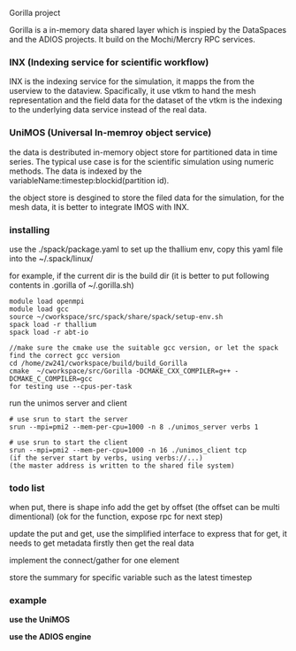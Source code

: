 
Gorilla project 

Gorilla is a in-memory data shared layer which is inspied by the DataSpaces and the ADIOS projects.
It build on the Mochi/Mercry RPC services.

### INX (Indexing service for scientific workflow)

INX is the indexing service for the simulation, it mapps the from the userview to the dataview. Spacifically, it use vtkm to hand the mesh representation and the field data for the dataset of the vtkm is the indexing to the underlying data service instead of the real data.


### UniMOS (Universal In-memroy object service)

the data is destributed in-memory object store for partitioned data in time series. The typical use case is for the scientific simulation using numeric methods. The data is indexed by the variableName:timestep:blockid(partition id).

the object store is desgined to store the filed data for the simulation, for the mesh data, it is better to integrate IMOS with INX.


### installing

use the ./spack/package.yaml to set up the thallium env, copy this yaml file into the ~/.spack/linux/

for example, if the current dir is the build dir (it is better to put following contents in .gorilla of ~/.gorilla.sh)

```
module load openmpi
module load gcc
source ~/cworkspace/src/spack/share/spack/setup-env.sh
spack load -r thallium
spack load -r abt-io

//make sure the cmake use the suitable gcc version, or let the spack find the correct gcc version
cd /home/zw241/cworkspace/build/build_Gorilla
cmake  ~/cworkspace/src/Gorilla -DCMAKE_CXX_COMPILER=g++ -DCMAKE_C_COMPILER=gcc 
for testing use --cpus-per-task
```

run the unimos server and client

```
# use srun to start the server
srun --mpi=pmi2 --mem-per-cpu=1000 -n 8 ./unimos_server verbs 1

# use srun to start the client
srun --mpi=pmi2 --mem-per-cpu=1000 -n 16 ./unimos_client tcp
(if the server start by verbs, using verbs://...)
(the master address is written to the shared file system)
```


### todo list

when put, there is shape info
add the get by offset (the offset can be multi dimentional) (ok for the function, expose rpc for next step)


update the put and get, use the simplified interface to express that
for get, it needs to get metadata firstly then get the real data


implement the connect/gather for one element

store the summary for specific variable such as the latest timestep


### example

**use the UniMOS**

**use the ADIOS engine**
